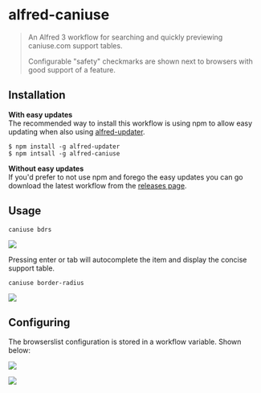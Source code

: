 # alfred-caniuse

> An Alfred 3 workflow for searching and quickly previewing caniuse.com support
> tables.
>
> Configurable "safety" checkmarks are shown next to browsers with good support of a feature.


## Installation

**With easy updates**  
The recommended way to install this workflow is using npm to allow easy updating when also using [alfred-updater](https://github.com/SamVerschueren/alfred-updater).
```shell
$ npm install -g alfred-updater
$ npm intsall -g alfred-caniuse
```

**Without easy updates**  
If you'd prefer to not use npm and forego the easy updates you can go download the latest workflow from the [releases page](https://github.com/robjtede/alfred-caniuse/releases).

## Usage

```
caniuse bdrs
```

![](https://i.imgur.com/RFnM4VW.png)

Pressing enter or tab will autocomplete the item and display the concise support table.

```
caniuse border-radius
```

![](https://i.imgur.com/jl6Tsas.png)

## Configuring

The browserslist configuration is stored in a workflow variable. Shown below:

![](https://i.imgur.com/u2rRIzf.png)

![](https://i.imgur.com/ixsrcan.png)
